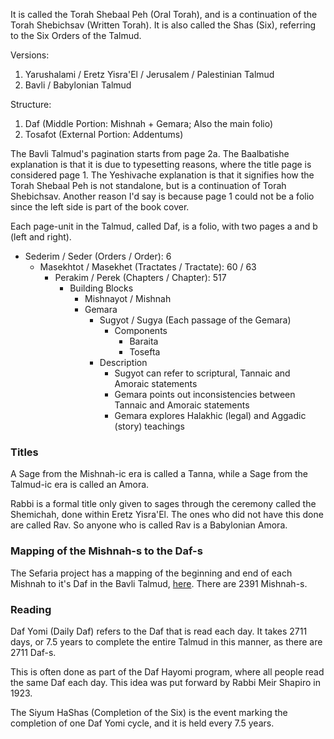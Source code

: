 It is called the Torah Shebaal Peh (Oral Torah), and is a continuation of the Torah Shebichsav (Written Torah). It is also called the Shas (Six), referring to the Six Orders of the Talmud.

Versions:

1. Yarushalami / Eretz Yisra'El / Jerusalem / Palestinian Talmud
2. Bavli / Babylonian Talmud

Structure:

1. Daf (Middle Portion: Mishnah + Gemara; Also the main folio)
2. Tosafot (External Portion: Addentums)

The Bavli Talmud's pagination starts from page 2a. The Baalbatishe explanation is that it is due to typesetting reasons, where the title page is considered page 1. The Yeshivache explanation is that it signifies how the Torah Shebaal Peh is not standalone, but is a continuation of Torah Shebichsav. Another reason I'd say is because page 1 could not be a folio since the left side is part of the book cover.

Each page-unit in the Talmud, called Daf, is a folio, with two pages a and b (left and right).

- Sederim / Seder (Orders / Order): 6
	- Masekhtot / Masekhet (Tractates / Tractate): 60 / 63
		- Perakim / Perek (Chapters / Chapter): 517
			- Building Blocks
				- Mishnayot / Mishnah
				- Gemara
					- Sugyot / Sugya (Each passage of the Gemara)
						- Components
							- Baraita
							- Tosefta
					- Description
						- Sugyot can refer to scriptural, Tannaic and Amoraic statements
						- Gemara points out inconsistencies between Tannaic and Amoraic statements
						- Gemara explores Halakhic (legal) and Aggadic (story) teachings

### Titles

A Sage from the Mishnah-ic era is called a Tanna, while a Sage from the Talmud-ic era is called an Amora.

Rabbi is a formal title only given to sages through the ceremony called the Shemichah, done within Eretz Yisra'El. The ones who did not have this done are called Rav. So anyone who is called Rav is a Babylonian Amora.

### Mapping of the Mishnah-s to the Daf-s

The Sefaria project has a mapping of the beginning and end of each Mishnah to it's Daf in the Bavli Talmud, [here](https://github.com/Sefaria/Sefaria-Project/blob/master/data/Mishnah%20Map.csv). There are 2391 Mishnah-s.

### Reading

Daf Yomi (Daily Daf) refers to the Daf that is read each day. It takes 2711 days, or 7.5 years to complete the entire Talmud in this manner, as there are 2711 Daf-s.

This is often done as part of the Daf Hayomi program, where all people read the same Daf each day. This idea was put forward by Rabbi Meir Shapiro in 1923.

The Siyum HaShas (Completion of the Six) is the event marking the completion of one Daf Yomi cycle, and it is held every 7.5 years.

